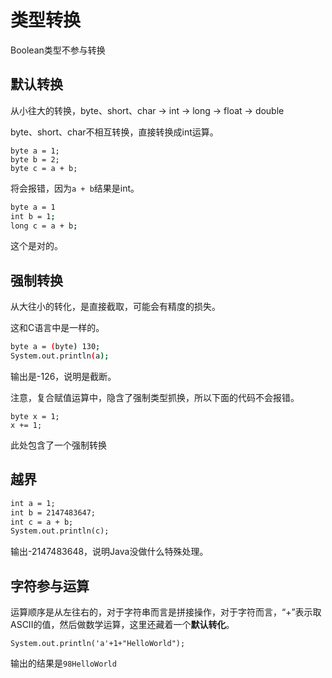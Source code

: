 # 类型转换

Boolean类型不参与转换

## 默认转换

从小往大的转换，byte、short、char -> int -> long -> float -> double

byte、short、char不相互转换，直接转换成int运算。

```
byte a = 1;
byte b = 2;
byte c = a + b;
```

将会报错，因为`a + b`结果是int。

```bash
byte a = 1
int b = 1;
long c = a + b;
```

这个是对的。

## 强制转换

从大往小的转化，是直接截取，可能会有精度的损失。

这和C语言中是一样的。

```bash
byte a = (byte) 130;
System.out.println(a);
```

输出是-126，说明是截断。

注意，复合赋值运算中，隐含了强制类型抓换，所以下面的代码不会报错。

```
byte x = 1;
x += 1;
```

此处包含了一个强制转换

## 越界

```apache
int a = 1;
int b = 2147483647;
int c = a + b;
System.out.println(c);
```

输出-2147483648，说明Java没做什么特殊处理。

## 字符参与运算

运算顺序是从左往右的，对于字符串而言是拼接操作，对于字符而言，“+”表示取ASCII的值，然后做数学运算，这里还藏着一个**默认转化**。

``````
System.out.println('a'+1+"HelloWorld");
``````

输出的结果是`98HelloWorld`

